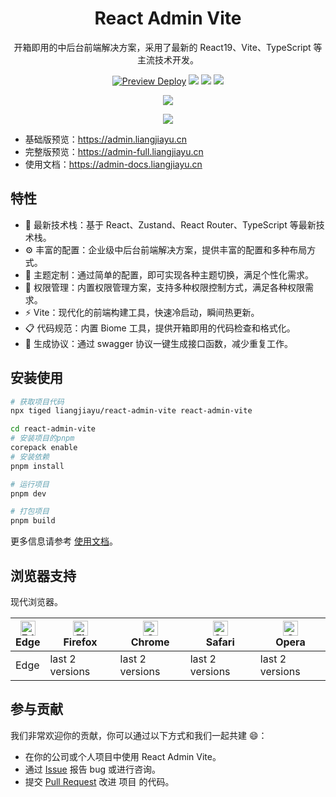 <h1 align="center">React Admin Vite</h1>

<div align="center">

开箱即用的中后台前端解决方案，采用了最新的 React19、Vite、TypeScript 等主流技术开发。

[![Preview Deploy](https://github.com/liangjiayu/react-admin-vite/actions/workflows/deploy.yml/badge.svg)](https://github.com/liangjiayu/react-admin-vite/actions/workflows/deploy.yml)
[![](https://badgen.net/static/Build%20with/Vite/blue)](https://vite.dev)
[![](https://badgen.net/static/Checked%20with/Biome/blue)](https://biomejs.dev)
[![](https://badgen.net/badge/icon/Ant%20Design?icon=https://gw.alipayobjects.com/zos/antfincdn/Pp4WPgVDB3/KDpgvguMpGfqaHPjicRK.svg&label)](https://ant.design/)

![](https://github.com/user-attachments/assets/54ac6ee8-ad59-4628-9513-e60d207d0ace)

![](https://github.com/user-attachments/assets/eb7daad8-095f-4355-837d-513827b19ee7)

</div>

- 基础版预览：https://admin.liangjiayu.cn
- 完整版预览：https://admin-full.liangjiayu.cn
- 使用文档：https://admin-docs.liangjiayu.cn

## 特性

- 🚀 最新技术栈：基于 React、Zustand、React Router、TypeScript 等最新技术栈。
- ⚙️ 丰富的配置：企业级中后台前端解决方案，提供丰富的配置和多种布局方式。
- 🎨 主题定制：通过简单的配置，即可实现各种主题切换，满足个性化需求。
- 🔐 权限管理：内置权限管理方案，支持多种权限控制方式，满足各种权限需求。
- ⚡️ Vite：现代化的前端构建工具，快速冷启动，瞬间热更新。
- 📋 代码规范：内置 Biome 工具，提供开箱即用的代码检查和格式化。
- 🤖 生成协议：通过 swagger 协议一键生成接口函数，减少重复工作。

## 安装使用

```bash
# 获取项目代码
npx tiged liangjiayu/react-admin-vite react-admin-vite

cd react-admin-vite
# 安装项目的pnpm
corepack enable
# 安装依赖
pnpm install

# 运行项目
pnpm dev

# 打包项目
pnpm build
```

更多信息请参考 [使用文档](https://admin-docs.liangjiayu.cn)。

## 浏览器支持

现代浏览器。

<!-- prettier-ignore -->
| [<img src="https://raw.githubusercontent.com/alrra/browser-logos/master/src/edge/edge_48x48.png" alt="Edge" width="24px" height="24px" />](http://godban.github.io/browsers-support-badges/)</br>Edge | [<img src="https://raw.githubusercontent.com/alrra/browser-logos/master/src/firefox/firefox_48x48.png" alt="Firefox" width="24px" height="24px" />](http://godban.github.io/browsers-support-badges/)</br>Firefox | [<img src="https://raw.githubusercontent.com/alrra/browser-logos/master/src/chrome/chrome_48x48.png" alt="Chrome" width="24px" height="24px" />](http://godban.github.io/browsers-support-badges/)</br>Chrome | [<img src="https://raw.githubusercontent.com/alrra/browser-logos/master/src/safari/safari_48x48.png" alt="Safari" width="24px" height="24px" />](http://godban.github.io/browsers-support-badges/)</br>Safari | [<img src="https://raw.githubusercontent.com/alrra/browser-logos/master/src/opera/opera_48x48.png" alt="Opera" width="24px" height="24px" />](http://godban.github.io/browsers-support-badges/)</br>Opera |
| --- | --- | --- | --- | --- |
| Edge | last 2 versions | last 2 versions | last 2 versions | last 2 versions |

## 参与贡献

我们非常欢迎你的贡献，你可以通过以下方式和我们一起共建 😄：

- 在你的公司或个人项目中使用 React Admin Vite。
- 通过 [Issue](https://github.com/liangjiayu/react-admin-vite/issues) 报告 bug 或进行咨询。
- 提交 [Pull Request](https://github.com/liangjiayu/react-admin-vite/pulls) 改进 项目 的代码。
